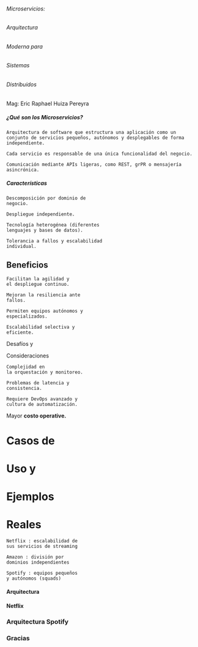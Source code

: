 ###### Microservicios:

###### Arquitectura

###### Moderna para

###### Sistemas

###### Distribuidos

Mag: Eric Raphael Huiza
Pereyra


##### ¿Qué son los Microservicios?

```
Arquitectura de software que estructura una aplicación como un
conjunto de servicios pequeños, autónomos y desplegables de forma
independiente.
```
```
Cada servicio es responsable de una única funcionalidad del negocio.
```
```
Comunicación mediante APIs ligeras, como REST, grPR o mensajería
asincrónica.
```

##### Características

```
Descomposición por dominio de
negocio.
```
```
Despliegue independiente.
```
```
Tecnología heterogénea (diferentes
lenguajes y bases de datos).
```
```
Tolerancia a fallos y escalabilidad
individual.
```


## Beneficios

```
Facilitan la agilidad y
el despliegue continuo.
```
```
Mejoran la resiliencia ante
fallos.
```
```
Permiten equipos autónomos y
especializados.
```
```
Escalabilidad selectiva y
eficiente.
```

Desafíos y

Consideraciones

```
Complejidad en
la orquestación y monitoreo.
```
```
Problemas de latencia y
consistencia.
```
```
Requiere DevOps avanzado y
cultura de automatización.
```
Mayor **costo operative.**


# Casos de

# Uso y

# Ejemplos

# Reales

```
Netflix : escalabilidad de
sus servicios de streaming
```
```
Amazon : división por
dominios independientes
```
```
Spotify : equipos pequeños
y autónomos (squads)
```

#### Arquitectura

#### Netflix


### Arquitectura Spotify


### Gracias


